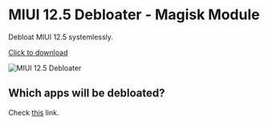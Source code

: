 # MIUI 12.5 Debloater - Magisk Module
Debloat MIUI 12.5 systemlessly.

[Click to download](https://github.com/furkun/MIUI-12.5-DEBLOATER/releases/download/v1.1/MIUI-12.5-Debloater-v1-1.zip)

![MIUI 12.5 Debloater](https://i.ibb.co/xF8zbZ3/image.jpg)

## Which apps will be debloated?
Check [this](https://github.com/furkun/MIUI-12.5-DEBLOATER/blob/main/install.sh) link.
